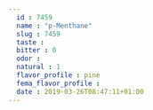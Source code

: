 ```yaml
---
  id : 7459
  name : "p-Menthane"
  slug : 7459
  taste : 
  bitter : 0
  odor : 
  natural : 1
  flavor_profile : pine
  fema_flavor_profile : 
  date : 2019-03-26T08:47:11+01:00
---
```



